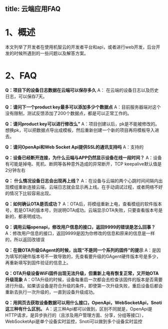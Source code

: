 title:  云端应用FAQ
---


# 1、概述
本文列举了开发者在使用机智云的开发者平台和api，或者进行web开发，后台开发的时候所遇到的一些问题以及解答方案。

# 2、FAQ

**Q：项目下的设备日志数据在云端可以保存多久**
A：  在云端的设备日志以及历史日志，可以保存7天。

**Q：请问下一个product key最多可以添加多少个数据点**
A：目前服务器端对这个没有限制，测试反馈添加了200个数据点，都是可以正常工作的。

**Q：请问product key可以进行修改么”**
A：项目创建以后，pk是不能被修改的。想换pk，可以把数据点导出成模板，然后重新创建一个新的项目再将模板导入进去。

**Q：请问OpenApi和Web Socket Api提供SSL的通讯支持吗**
A：支持的

**Q：设备已经断开连接，为什么云端与APP仍然显示设备在线一段时间？**
A：设备有可能是掉电、死机、断网等各种意外造成的异常断开，TCP keepalive默认值是2分钟左右

**Q： 什么情况设备日志会出现再上线？**
A：在设备与云端的两个心跳时间间隔内出现模组重新连接云端，云端日志就会显示再上线。在手动调试过程，或者网络不好的情况下比较容易出现。

**Q：如何确认OTA是否成功？**
A：OTA后，将模组重新上电，查看模组的软件版本号，若是OTA的版本号，则说明OTA成功。云端显示OTA失败，只要查看版本号是新的，都表明成功。

**Q：调用云端openapi，修改用户信息的接口，返回9999的错误是怎么回事？** 
A：修改用户信息的接口，返回9999是因为你修改的信息和原来的信息是一样的，所以返回改错误

**Q：在做OTA升级GAgent的时候，出现“不是同一个系列的固件”的提示**
A：是因为填写的硬件版本号不一致导致的，先查看要升级的GAgent硬件版本号是多少，再重新填写到固件验证的信息上。

**Q：OTA升级设备WiFi固件出现无法升级，但重新上电有恢复正常，又开始OTA升级现象**
A：OTA升级的时候，设备每重启一次都会去检查该固件的版本是否需要进行升级。如果该设备是符合升级的条件，即使第一次升级失败，重启设备后都会重新去执行一次升级的，一直到设备升级成功。

**Q：用网页去获取设备数据可以用什么接口，OpenApi，WebSocketApi，Snoti这三种有什么区别。**
A：这三种Api都可以做到，区别不同就是，OpenApi是HTTP请求，是异步执行的（且涉及用户管理方面、分享，分组等接口），WebSocketApi是单个设备实时监控，Snoti可以做到多个设备实时监控
